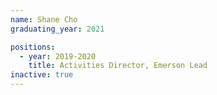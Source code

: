 ```yaml
---
name: Shane Cho
graduating_year: 2021

positions:
  - year: 2019-2020
    title: Activities Director, Emerson Lead
inactive: true
---
```

